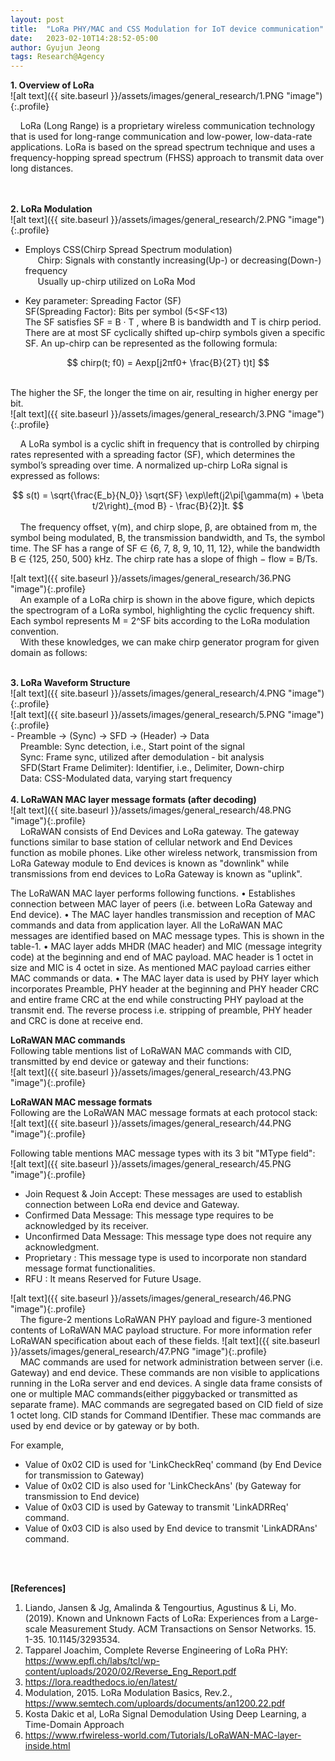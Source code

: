 ```yaml
---
layout: post
title:  "LoRa PHY/MAC and CSS Modulation for IoT device communication"
date:   2023-02-10T14:28:52-05:00
author: Gyujun Jeong
tags: Research@Agency
---
```

<b>1. Overview of LoRa</b><br>
![alt text]({{ site.baseurl }}/assets/images/general_research/1.PNG "image"){:.profile}<br>

&nbsp;&nbsp;&nbsp;&nbsp;LoRa (Long Range) is a proprietary wireless communication technology that is used for long-range communication and low-power, low-data-rate applications. LoRa is based on the spread spectrum technique and uses a frequency-hopping spread spectrum (FHSS) approach to transmit data over long distances.

<br><br>
<b>2. LoRa Modulation</b><br>
![alt text]({{ site.baseurl }}/assets/images/general_research/2.PNG "image"){:.profile}<br>
- Employs CSS(Chirp Spread Spectrum modulation)<br>
&nbsp;&nbsp;&nbsp;&nbsp; Chirp: Signals with constantly increasing(Up-) or decreasing(Down-) frequency<br>
&nbsp;&nbsp;&nbsp;&nbsp; Usually up-chirp utilized on LoRa Mod<br>

- Key parameter: Spreading Factor (SF)<br>
SF(Spreading Factor): Bits per symbol (5<SF<13)<br>
The SF satisfies SF = B · T , where B is bandwidth and T is chirp period. There are at most SF cyclically shifted up-chirp symbols given a specific SF. An up-chirp can be represented as the following formula:<br>
<center>$$
chirp(t; f0) = Aexp[j2πf0+ \frac{B}{2T} t)t]
$$</center>
<br>

The higher the SF, the longer the time on air, resulting in higher energy per bit.
<br>
![alt text]({{ site.baseurl }}/assets/images/general_research/3.PNG "image"){:.profile}<br>


&nbsp;&nbsp;&nbsp;&nbsp;A LoRa symbol is a cyclic shift in frequency that is controlled by chirping rates represented with a spreading factor (SF), which determines the symbol’s spreading over time. A normalized up-chirp LoRa signal is expressed as follows:<br>
<center>$$
s(t) = \sqrt{\frac{E_b}{N_0}} \sqrt{SF} \exp\left(j2\pi[\gamma(m) + \beta t/2\right)_{mod B} - \frac{B}{2}]t.
$$
</center>
<br>
&nbsp;&nbsp;&nbsp;&nbsp;The frequency offset, γ(m), and chirp slope, β, are obtained from m, the symbol being modulated, B, the transmission bandwidth, and Ts, the symbol time. The SF has a range of SF ∈ {6, 7, 8, 9, 10, 11, 12}, while the bandwidth B ∈ {125, 250, 500} kHz. The chirp rate has a slope of fhigh − flow = B/Ts.


![alt text]({{ site.baseurl }}/assets/images/general_research/36.PNG "image"){:.profile}<br>
&nbsp;&nbsp;&nbsp;&nbsp;An example of a LoRa chirp is shown in the above figure, which depicts the spectrogram of a LoRa symbol, highlighting the cyclic frequency shift. Each symbol represents M = 2^SF bits according to the LoRa modulation convention.<br>
&nbsp;&nbsp;&nbsp;&nbsp;With these knowledges, we can make chirp generator program for given domain as follows:<br>
<script src="https://gist.github.com/gyulab/c2c829eb765c6fb3e9e24549e11ad3c1.js"></script>


<br>
<b>3. LoRa Waveform Structure</b><br>
![alt text]({{ site.baseurl }}/assets/images/general_research/4.PNG "image"){:.profile}<br>
![alt text]({{ site.baseurl }}/assets/images/general_research/5.PNG "image"){:.profile}<br>
- Preamble -> (Sync) -> SFD -> (Header) -> Data<br>
&nbsp;&nbsp;&nbsp;&nbsp;Preamble: Sync detection, i.e., Start point of the signal<br>
&nbsp;&nbsp;&nbsp;&nbsp;Sync: Frame sync, utilized after demodulation - bit analysis<br>
&nbsp;&nbsp;&nbsp;&nbsp;SFD(Start Frame Delimiter): Identifier, i.e., Delimiter, Down-chirp<br>
&nbsp;&nbsp;&nbsp;&nbsp;Data: CSS-Modulated data, varying start frequency <br>


<br>
<b>4. LoRaWAN MAC layer message formats (after decoding)</b><br>
![alt text]({{ site.baseurl }}/assets/images/general_research/48.PNG "image"){:.profile}<br>
&nbsp;&nbsp;&nbsp;&nbsp;LoRaWAN consists of End Devices and LoRa gateway. The gateway functions similar to base station of cellular network and End Devices function as mobile phones. Like other wireless network, transmission from LoRa Gateway module to End devices is known as "downlink" while transmissions from end devices to LoRa Gateway is known as "uplink".<br>

The LoRaWAN MAC layer performs following functions.
• Establishes connection between MAC layer of peers (i.e. between LoRa Gateway and End device).
• The MAC layer handles transmission and reception of MAC commands and data from application layer. All the LoRaWAN MAC messages are identified based on MAC message types. This is shown in the table-1.
• MAC layer adds MHDR (MAC header) and MIC (message integrity code) at the beginning and end of MAC payload. MAC header is 1 octet in size and MIC is 4 octet in size. As mentioned MAC payload carries either MAC commands or data.
• The MAC layer data is used by PHY layer which incorporates Preamble, PHY header at the beginning and PHY header CRC and entire frame CRC at the end while constructing PHY payload at the transmit end. The reverse process i.e. stripping of preamble, PHY header and CRC is done at receive end. <br>

<b>LoRaWAN MAC commands</b><br>
Following table mentions list of LoRaWAN MAC commands with CID, transmitted by end device or gateway and their functions:<br>
![alt text]({{ site.baseurl }}/assets/images/general_research/43.PNG "image"){:.profile}<br>

<b>LoRaWAN MAC message formats</b><br>
Following are the LoRaWAN MAC message formats at each protocol stack:<br>
![alt text]({{ site.baseurl }}/assets/images/general_research/44.PNG "image"){:.profile}<br>

Following table mentions MAC message types with its 3 bit "MType field": <br>
![alt text]({{ site.baseurl }}/assets/images/general_research/45.PNG "image"){:.profile}<br>

- Join Request & Join Accept: These messages are used to establish connection between LoRa end device and Gateway.
- Confirmed Data Message: This message type requires to be acknowledged by its receiver.
- Unconfirmed Data Message: This message type does not require any acknowledgment.
- Proprietary : This message type is used to incorporate non standard message format functionalities.
- RFU : It means Reserved for Future Usage.

![alt text]({{ site.baseurl }}/assets/images/general_research/46.PNG "image"){:.profile}<br>
&nbsp;&nbsp;&nbsp;&nbsp;The figure-2 mentions LoRaWAN PHY payload and figure-3 mentioned contents of LoRaWAN MAC payload structure. For more information refer LoRaWAN specification about each of these fields.
![alt text]({{ site.baseurl }}/assets/images/general_research/47.PNG "image"){:.profile}<br>
&nbsp;&nbsp;&nbsp;&nbsp;MAC commands are used for network administration between server (i.e. Gateway) and end device. These commands are non visible to applications running in the LoRa server and end devices. A single data frame consists of one or multiple MAC commands(either piggybacked or transmitted as separate frame). MAC commands are segregated based on CID field of size 1 octet long. CID stands for Command IDentifier. These mac commands are used by end device or by gateway or by both.<br>

For example,<br>
- Value of 0x02 CID is used for 'LinkCheckReq' command (by End Device for transmission to Gateway)
- Value of 0x02 CID is also used for 'LinkCheckAns' (by Gateway for transmission to End device)
- Value of 0x03 CID is used by Gateway to transmit 'LinkADRReq' command.
- Value of 0x03 CID is also used by End device to transmit 'LinkADRAns' command.

<br><br>

<b>[References]</b>
1. Liando, Jansen & Jg, Amalinda & Tengourtius, Agustinus & Li, Mo. (2019). Known and Unknown Facts of LoRa: Experiences from a Large-scale Measurement Study. ACM Transactions on Sensor Networks. 15. 1-35. 10.1145/3293534. 
2. Tapparel Joachim, Complete Reverse Engineering of LoRa PHY: https://www.epfl.ch/labs/tcl/wp-content/uploads/2020/02/Reverse_Eng_Report.pdf
3. https://lora.readthedocs.io/en/latest/
4. Modulation, 2015. LoRa Modulation Basics, Rev.2., https://www.semtech.com/uploards/documents/an1200.22.pdf
5. Kosta Dakic et al, LoRa Signal Demodulation Using Deep Learning, a Time-Domain Approach
6. https://www.rfwireless-world.com/Tutorials/LoRaWAN-MAC-layer-inside.html
